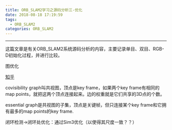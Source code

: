 ```yaml
---
title: ORB_SLAM2学习之源码分析三-优化
date: 2018-08-18 17:19:59
tags: 
  - ORB_SLAM2
categories: ORB_SLAM2
---
```


----

这篇文章是有关ORB_SLAM2系统源码分析的内容，主要记录单目、双目、RGB-D初始化过程，并进行比较。

<!--more--->

图优化

[知乎](https://www.zhihu.com/question/42050992)

covisibility graph叫共视图，顶点是key frame，如果两个key frame有相同的map points，就把这两个顶点连接起来。边的权重就是它们共享的3D点的个数。

essential graph是共视图的子集，顶点是关键帧，但只连接某个key frame和它拥有最多的map points的key frame.





闭环检测->闭环处优化：通过Sim3优化（以使得其尺度一致？？）